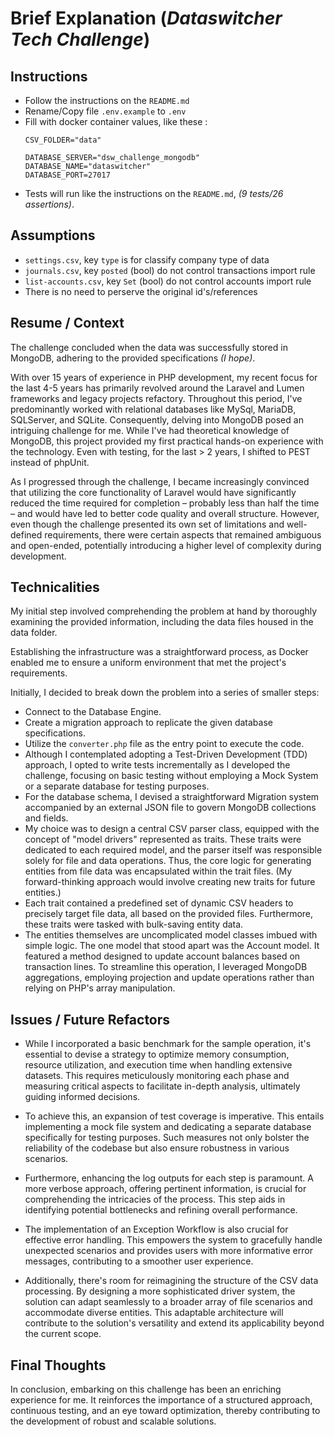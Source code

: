 # Brief Explanation (*Dataswitcher Tech Challenge*)

## Instructions

- Follow the instructions on the `README.md`
- Rename/Copy file `.env.example` to `.env`
- Fill with docker container values, like these :
    ```
    CSV_FOLDER="data"

    DATABASE_SERVER="dsw_challenge_mongodb"
    DATABASE_NAME="dataswitcher"
    DATABASE_PORT=27017
    ```
- Tests will run like the instructions on the `README.md`, *(9 tests/26 assertions)*.

## Assumptions

- `settings.csv`, key `type` is for classify company type of data
- `journals.csv`, key `posted` (bool) do not control transactions import rule
- `list-accounts.csv`, key `Set` (bool) do not control accounts import rule
- There is no need to perserve the original id's/references

## Resume / Context

The challenge concluded when the data was successfully stored in MongoDB, adhering to the provided specifications *(I hope)*.

With over 15 years of experience in PHP development, my recent focus for the last 4-5 years has primarily revolved around the Laravel and Lumen frameworks and legacy projects refactory. Throughout this period, I've predominantly worked with relational databases like MySql, MariaDB, SQLServer, and SQLite. Consequently, delving into MongoDB posed an intriguing challenge for me. While I've had theoretical knowledge of MongoDB, this project provided my first practical hands-on experience with the technology. Even with testing, for the last > 2 years, I shifted to PEST instead of phpUnit.

As I progressed through the challenge, I became increasingly convinced that utilizing the core functionality of Laravel would have significantly reduced the time required for completion – probably less than half the time – and would have led to better code quality and overall structure. However, even though the challenge presented its own set of limitations and well-defined requirements, there were certain aspects that remained ambiguous and open-ended, potentially introducing a higher level of complexity during development.

## Technicalities

My initial step involved comprehending the problem at hand by thoroughly examining the provided information, including the data files housed in the data folder.

Establishing the infrastructure was a straightforward process, as Docker enabled me to ensure a uniform environment that met the project's requirements.

Initially, I decided to break down the problem into a series of smaller steps:

- Connect to the Database Engine.
- Create a migration approach to replicate the given database specifications.
- Utilize the `converter.php` file as the entry point to execute the code.
- Although I contemplated adopting a Test-Driven Development (TDD) approach, I opted to write tests incrementally as I developed the challenge, focusing on basic testing without employing a Mock System or a separate database for testing purposes.
- For the database schema, I devised a straightforward Migration system accompanied by an external JSON file to govern MongoDB collections and fields.
- My choice was to design a central CSV parser class, equipped with the concept of "model drivers" represented as traits. These traits were dedicated to each required model, and the parser itself was responsible solely for file and data operations. Thus, the core logic for generating entities from file data was encapsulated within the trait files. (My forward-thinking approach would involve creating new traits for future entities.)
- Each trait contained a predefined set of dynamic CSV headers to precisely target file data, all based on the provided files. Furthermore, these traits were tasked with bulk-saving entity data.
- The entities themselves are uncomplicated model classes imbued with simple logic. The one model that stood apart was the Account model. It featured a method designed to update account balances based on transaction lines. To streamline this operation, I leveraged MongoDB aggregations, employing projection and update operations rather than relying on PHP's array manipulation.

## Issues / Future Refactors

- While I incorporated a basic benchmark for the sample operation, it's essential to devise a strategy to optimize memory consumption, resource utilization, and execution time when handling extensive datasets. This requires meticulously monitoring each phase and measuring critical aspects to facilitate in-depth analysis, ultimately guiding informed decisions.

- To achieve this, an expansion of test coverage is imperative. This entails implementing a mock file system and dedicating a separate database specifically for testing purposes. Such measures not only bolster the reliability of the codebase but also ensure robustness in various scenarios.

- Furthermore, enhancing the log outputs for each step is paramount. A more verbose approach, offering pertinent information, is crucial for comprehending the intricacies of the process. This step aids in identifying potential bottlenecks and refining overall performance.

- The implementation of an Exception Workflow is also crucial for effective error handling. This empowers the system to gracefully handle unexpected scenarios and provides users with more informative error messages, contributing to a smoother user experience.

- Additionally, there's room for reimagining the structure of the CSV data processing. By designing a more sophisticated driver system, the solution can adapt seamlessly to a broader array of file scenarios and accommodate diverse entities. This adaptable architecture will contribute to the solution's versatility and extend its applicability beyond the current scope.

## Final Thoughts

In conclusion, embarking on this challenge has been an enriching experience for me. It reinforces the importance of a structured approach, continuous testing, and an eye toward optimization, thereby contributing to the development of robust and scalable solutions.
